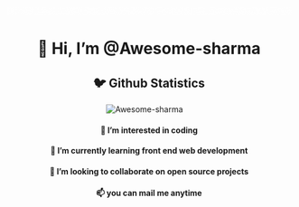 ![Hello](Hello.gif)

<h1 align="center">👋 Hi, I’m @Awesome-sharma</h1>
<h2 align="center">🐦 Github Statistics </h2>
<p align="center">
<img src="https://github-readme-stats.vercel.app/api?username=Awesome-sharma&layout=compact&hide=html&theme=jolly" alt="Awesome-sharma" />&nbsp;&nbsp;&nbsp;&nbsp;
</p>
<h4 align="center">👀 I’m interested in coding</h4>
<h4 align="center">🌱 I’m currently learning front end web development</h4>
<h4 align="center">💞️ I’m looking to collaborate on open source projects</h4>
<h4 align="center">📫 you can mail me anytime </h4>



<!---
Awesome-sharma/Awesome-sharma is a ✨ special ✨ repository because its `README.md` (this file) appears on your GitHub profile.
You can click the Preview link to take a look at your changes.
--->

